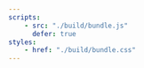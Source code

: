 ```yaml
---
scripts:
    - src: "./build/bundle.js"
      defer: true
styles:
    - href: "./build/bundle.css"
---
```


<section class="svelte-main"></section>
